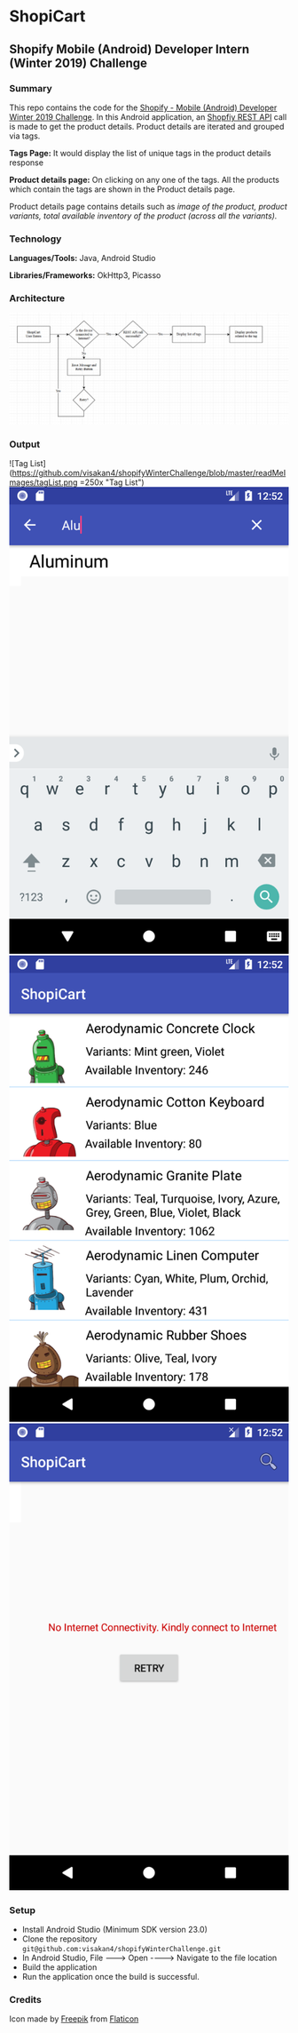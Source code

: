 # ShopiCart

## Shopify Mobile (Android) Developer Intern (Winter 2019) Challenge

### Summary

This repo contains the code for the [Shopify - Mobile (Android) Developer Winter 2019 Challenge](https://docs.google.com/document/d/1jxo50o80I1UeowrRtz-SG_ujpET4nvSVW4bDDjJ2V34/edit). In this Android application, an [Shopfiy REST API](https://shopicruit.myshopify.com/admin/products.json?page=1&access_token=c32313df0d0ef512ca64d5b336a0d7c6) call is made to get the product details. Product details are iterated and grouped via tags. 

**Tags Page:** It would display the list of unique tags in the product details response

**Product details page:** On clicking on any one of the tags. All the products which contain the tags are shown in the Product details page. 

Product details page contains details such as *image of the product, product variants, total available inventory of the product (across all the variants).*

### Technology

**Languages/Tools:** Java, Android Studio

**Libraries/Frameworks:** OkHttp3, Picasso

### Architecture

![Architecture](https://github.com/visakan4/shopifyWinterChallenge/blob/master/readMeImages/architecture.PNG "Flowchart")

### Output

![Tag List](https://github.com/visakan4/shopifyWinterChallenge/blob/master/readMeImages/tagList.png =250x "Tag List")
![Tag Seach](https://github.com/visakan4/shopifyWinterChallenge/blob/master/readMeImages/tagSearch.png "Tag search")
![Product List](https://github.com/visakan4/shopifyWinterChallenge/blob/master/readMeImages/productList.png "Product List")
![Error Message and Retry](https://github.com/visakan4/shopifyWinterChallenge/blob/master/readMeImages/ErrorMessage.png "Error Message")

### Setup

 * Install Android Studio (Minimum SDK version 23.0)
 * Clone the repository `git@github.com:visakan4/shopifyWinterChallenge.git`
 * In Android Studio, File ---> Open ----> Navigate to the file location
 * Build the application
 * Run the application once the build is successful.

### Credits

Icon made by [Freepik](https://www.freepik.com/) from [Flaticon](www.flaticon.com)

